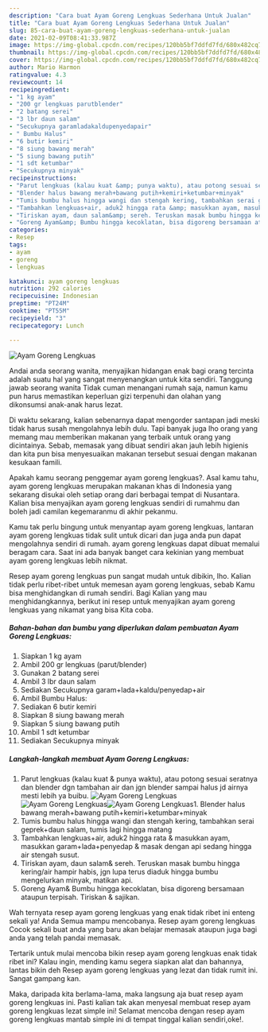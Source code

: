 ```yaml
---
description: "Cara buat Ayam Goreng Lengkuas Sederhana Untuk Jualan"
title: "Cara buat Ayam Goreng Lengkuas Sederhana Untuk Jualan"
slug: 85-cara-buat-ayam-goreng-lengkuas-sederhana-untuk-jualan
date: 2021-02-09T08:41:33.987Z
image: https://img-global.cpcdn.com/recipes/120bb5bf7ddfd7fd/680x482cq70/ayam-goreng-lengkuas-foto-resep-utama.jpg
thumbnail: https://img-global.cpcdn.com/recipes/120bb5bf7ddfd7fd/680x482cq70/ayam-goreng-lengkuas-foto-resep-utama.jpg
cover: https://img-global.cpcdn.com/recipes/120bb5bf7ddfd7fd/680x482cq70/ayam-goreng-lengkuas-foto-resep-utama.jpg
author: Mario Harmon
ratingvalue: 4.3
reviewcount: 14
recipeingredient:
- "1 kg ayam"
- "200 gr lengkuas parutblender"
- "2 batang serei"
- "3 lbr daun salam"
- "Secukupnya garamladakaldupenyedapair"
- " Bumbu Halus"
- "6 butir kemiri"
- "8 siung bawang merah"
- "5 siung bawang putih"
- "1 sdt ketumbar"
- "Secukupnya minyak"
recipeinstructions:
- "Parut lengkuas (kalau kuat &amp; punya waktu), atau potong sesuai seratnya dan blender dgn tambahan air dan jgn blender sampai halus jd airnya mesti lebih ya buibu."
- "Blender halus bawang merah+bawang putih+kemiri+ketumbar+minyak"
- "Tumis bumbu halus hingga wangi dan stengah kering, tambahkan serai geprek+daun salam, tumis lagi hingga matang"
- "Tambahkan lengkuas+air, aduk2 hingga rata &amp; masukkan ayam, masukkan garam+lada+penyedap &amp; masak dengan api sedang hingga air stengah susut."
- "Tiriskan ayam, daun salam&amp; sereh. Teruskan masak bumbu hingga kering/air hampir habis, jgn lupa terus diaduk hingga bumbu mengelurkan minyak, matikan api."
- "Goreng Ayam&amp; Bumbu hingga kecoklatan, bisa digoreng bersamaan ataupun terpisah. Tiriskan &amp; sajikan."
categories:
- Resep
tags:
- ayam
- goreng
- lengkuas

katakunci: ayam goreng lengkuas 
nutrition: 292 calories
recipecuisine: Indonesian
preptime: "PT24M"
cooktime: "PT55M"
recipeyield: "3"
recipecategory: Lunch

---
```



![Ayam Goreng Lengkuas](https://img-global.cpcdn.com/recipes/120bb5bf7ddfd7fd/680x482cq70/ayam-goreng-lengkuas-foto-resep-utama.jpg)

Andai anda seorang wanita, menyajikan hidangan enak bagi orang tercinta adalah suatu hal yang sangat menyenangkan untuk kita sendiri. Tanggung jawab seorang  wanita Tidak cuman menangani rumah saja, namun kamu pun harus memastikan keperluan gizi terpenuhi dan olahan yang dikonsumsi anak-anak harus lezat.

Di waktu  sekarang, kalian sebenarnya dapat mengorder santapan jadi meski tidak harus susah mengolahnya lebih dulu. Tapi banyak juga lho orang yang memang mau memberikan makanan yang terbaik untuk orang yang dicintainya. Sebab, memasak yang dibuat sendiri akan jauh lebih higienis dan kita pun bisa menyesuaikan makanan tersebut sesuai dengan makanan kesukaan famili. 



Apakah kamu seorang penggemar ayam goreng lengkuas?. Asal kamu tahu, ayam goreng lengkuas merupakan makanan khas di Indonesia yang sekarang disukai oleh setiap orang dari berbagai tempat di Nusantara. Kalian bisa menyajikan ayam goreng lengkuas sendiri di rumahmu dan boleh jadi camilan kegemaranmu di akhir pekanmu.

Kamu tak perlu bingung untuk menyantap ayam goreng lengkuas, lantaran ayam goreng lengkuas tidak sulit untuk dicari dan juga anda pun dapat mengolahnya sendiri di rumah. ayam goreng lengkuas dapat dibuat memalui beragam cara. Saat ini ada banyak banget cara kekinian yang membuat ayam goreng lengkuas lebih nikmat.

Resep ayam goreng lengkuas pun sangat mudah untuk dibikin, lho. Kalian tidak perlu ribet-ribet untuk memesan ayam goreng lengkuas, sebab Kamu bisa menghidangkan di rumah sendiri. Bagi Kalian yang mau menghidangkannya, berikut ini resep untuk menyajikan ayam goreng lengkuas yang nikamat yang bisa Kita coba.

<!--inarticleads1-->

##### Bahan-bahan dan bumbu yang diperlukan dalam pembuatan Ayam Goreng Lengkuas:

1. Siapkan 1 kg ayam
1. Ambil 200 gr lengkuas (parut/blender)
1. Gunakan 2 batang serei
1. Ambil 3 lbr daun salam
1. Sediakan Secukupnya garam+lada+kaldu/penyedap+air
1. Ambil  Bumbu Halus:
1. Sediakan 6 butir kemiri
1. Siapkan 8 siung bawang merah
1. Siapkan 5 siung bawang putih
1. Ambil 1 sdt ketumbar
1. Sediakan Secukupnya minyak




<!--inarticleads2-->

##### Langkah-langkah membuat Ayam Goreng Lengkuas:

1. Parut lengkuas (kalau kuat &amp; punya waktu), atau potong sesuai seratnya dan blender dgn tambahan air dan jgn blender sampai halus jd airnya mesti lebih ya buibu.
<img src="https://img-global.cpcdn.com/steps/f4fc12b1c3eb69b7/160x128cq70/ayam-goreng-lengkuas-langkah-memasak-1-foto.jpg" alt="Ayam Goreng Lengkuas"><img src="https://img-global.cpcdn.com/steps/4c74ac9e20ad3eec/160x128cq70/ayam-goreng-lengkuas-langkah-memasak-1-foto.jpg" alt="Ayam Goreng Lengkuas"><img src="https://img-global.cpcdn.com/steps/3f45babd7fc25992/160x128cq70/ayam-goreng-lengkuas-langkah-memasak-1-foto.jpg" alt="Ayam Goreng Lengkuas">1. Blender halus bawang merah+bawang putih+kemiri+ketumbar+minyak
1. Tumis bumbu halus hingga wangi dan stengah kering, tambahkan serai geprek+daun salam, tumis lagi hingga matang
1. Tambahkan lengkuas+air, aduk2 hingga rata &amp; masukkan ayam, masukkan garam+lada+penyedap &amp; masak dengan api sedang hingga air stengah susut.
1. Tiriskan ayam, daun salam&amp; sereh. Teruskan masak bumbu hingga kering/air hampir habis, jgn lupa terus diaduk hingga bumbu mengelurkan minyak, matikan api.
1. Goreng Ayam&amp; Bumbu hingga kecoklatan, bisa digoreng bersamaan ataupun terpisah. Tiriskan &amp; sajikan.




Wah ternyata resep ayam goreng lengkuas yang enak tidak ribet ini enteng sekali ya! Anda Semua mampu mencobanya. Resep ayam goreng lengkuas Cocok sekali buat anda yang baru akan belajar memasak ataupun juga bagi anda yang telah pandai memasak.

Tertarik untuk mulai mencoba bikin resep ayam goreng lengkuas enak tidak ribet ini? Kalau ingin, mending kamu segera siapkan alat dan bahannya, lantas bikin deh Resep ayam goreng lengkuas yang lezat dan tidak rumit ini. Sangat gampang kan. 

Maka, daripada kita berlama-lama, maka langsung aja buat resep ayam goreng lengkuas ini. Pasti kalian tak akan menyesal membuat resep ayam goreng lengkuas lezat simple ini! Selamat mencoba dengan resep ayam goreng lengkuas mantab simple ini di tempat tinggal kalian sendiri,oke!.

